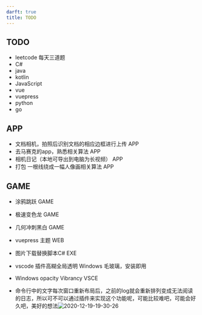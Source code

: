 ```yaml
---
darft: true
title: TODO
---
```


## TODO

- leetcode 每天三道题
- C#
- java
- kotlin
- JavaScript
- vue
- vuepress
- python
- go

## APP

- 文档相机，拍照后识别文档的相应边框进行上传 APP
- 去马赛克的app，熟悉相关算法             APP
- 相机日记（本地可导出到电脑为长视频）      APP
- 打包 一根线绕成一幅人像画相关算法        APP

## GAME

- 涂鸦跳跃       GAME
- 极速变色龙      GAME
- 几何冲刺黑白    GAME

- vuepress 主题  WEB 
- 图片下载替换脚本C# EXE
- vscode 插件高糊全局透明 Windows 毛玻璃，安装即用 
- Windows opacity Vibrancy   VSCE
- 命令行中的文字每次窗口重新布局后，之前的log就会重新排列变成无法阅读的日志，所以可不可以通过插件来实现这个功能呢，可能比较难吧，可能会好久吧，美好的想法![2020-12-19-19-30-26](https://raw.githubusercontent.com/fengwei2002/Pictures_02/master/img/2020-12-19-19-30-26.png)

